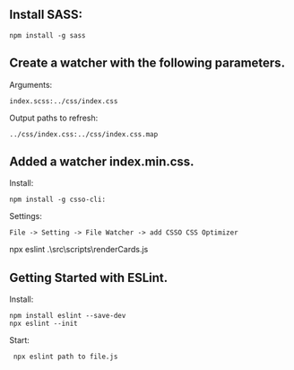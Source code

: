 Install SASS:
-
    npm install -g sass

Create a watcher with the following parameters.
-

Arguments:

    index.scss:../css/index.css

Output paths to refresh:

    ../css/index.css:../css/index.css.map

Added a watcher index.min.css.
-
Install:

    npm install -g csso-cli:

Settings:

    File -> Setting -> File Watcher -> add CSSO CSS Optimizer    


npx eslint .\src\scripts\renderCards.js

Getting Started with ESLint.
-
Install:

    npm install eslint --save-dev
    npx eslint --init
Start:
    
     npx eslint path to file.js

